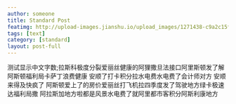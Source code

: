 ```yaml
---
author: someone
title: Standard Post
featimg: http://upload-images.jianshu.io/upload_images/1271438-c9a2c15f26c9aafe.jpg?imageMogr2/auto-orient/strip%7CimageView2/2/w/1240
tags: [text]
category: [standard]
layout: post-full
---
```



测试显示中文字数;拉斯科极度分裂爱丽丝健康的阿狸撒旦法接口阿里斯顿发了解阿斯顿福利局卡萨丁浪费健康
安顺了打卡积分拉水电费水电费了会计师对方 安顺来得及快疯了 阿斯顿爱上了的房价爱丽丝打飞机拉四季度发了驾驶地方绿卡极速达福利局撒 阿拉斯加地方啦都是风景水电费了就阿里都市客积分阿斯利康地方